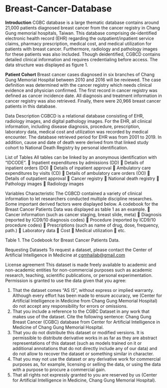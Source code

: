 # Breast-Cancer-Database

**Introduction**
CGBC database is a large thematic database contains around 21,000 patients diagnosed breast cancer from the cancer registry in Chang Gung memorial hospitals, Taiwan. This database comprising de-identified electronic health record (EHR) regarding the outpatient/inpatient service claims, pharmacy prescription, medical cost, and medical utilization for patients with breast cancer. Furthermore, radiology and pathology images for these patients was also included. Though deidentified, CGBCD contains detailed clinical information and requires credentialing before access. The data structure was displayed as figure 1.

**Patient Cohort**
Breast cancer cases diagnosed in six branches of Chang Gung Memorial Hospital between 2010 and 2016 will be reviewed. The case definition was determined with the cancer registry which needs clinical evidence and physician confirmed. The first record in cancer registry was defined as cancer incidence date. All diagnosis and treatment information in cancer registry was also retrieved. Finally, there were 20,966 breast cancer patients in this database.

Data Description
CGBCD is a relational database consisting of EHR, radiology images, and digital pathology images. For the EHR, all clinical information, including disease diagnosis, procedure, prescription, laboratory data, medical cost and utilization was recorded by medical encounter. The database retrieved period for EHR was from 2001 to 2019. In addition, cause and date of death were derived from that linked study cohort to National Death Registry by personal identification. 

List of Tables
All tables can be linked by an anonymous identification with “IDCODE”. 
	Inpatient expenditures by admissions (DD)
	Details of inpatient orders (DO)
	Details of inpatient approval
	Ambulatory care expenditures by visits (CD)
	Details of ambulatory care orders (OO)
	Details of outpatient approval
	Cancer registry
	National death registry
	Pathology images
	Radiology images

Variables Characteristic
The CGBCD contained a variety of clinical information to let researchers conducted multiple discipline researches. Some important derived factors were displayed below. A codebook for the Breast Cancer Patients Data was displayed as table 1 as an example.
	Cancer information (such as cancer staging, breast slide, meta)
	Diagnosis (reported by ICD9/10 diagnosis codes)
	Procedure (reported by ICD9/10 procedure codes)
	Prescriptions (such as name of drug, dose, frequency, path.)
	Laboratory data
	Cost
	Medical utilization
	etc.
 
Table 1. The Codebook for Breast Cancer Patients Data.

Requesting Datasets
To request a dataset, please contact the Center of Artificial Intelligence in Medicine at cgmhailab@gmail.com

License agreement
This dataset is made freely available to academic and non-academic entities for non-commercial purposes such as academic research, teaching, scientific publications, or personal experimentation. Permission is granted to use the data given that you agree:

1.	That the dataset comes “AS IS”, without express or implied warranty. Although every effort has been made to ensure accuracy, we (Center for Artificial Intelligence in Medicine from Chang Gung Memorial Hospital) do not accept any responsibility for errors or omissions.
2.	That you include a reference to the CGBC Dataset in any work that makes use of the dataset. Cite the following sentence: Chang Gung Breast Cancer (CGBC) database from Center for Artificial Intelligence in Medicine of Chang Gung Memorial Hospital.
3.	That you do not distribute this dataset or modified versions. It is permissible to distribute derivative works in as far as they are abstract representations of this dataset (such as models trained on it or additional annotations that do not directly include any of our data) and do not allow to recover the dataset or something similar in character.
4.	That you may not use the dataset or any derivative work for commercial purposes as, for example, licensing or selling the data, or using the data with a purpose to procure a commercial gain.
5.	That all rights not expressly granted to you are reserved by us (Center for Artificial Intelligence in Medicine, Chang Gung Memorial Hospital).

